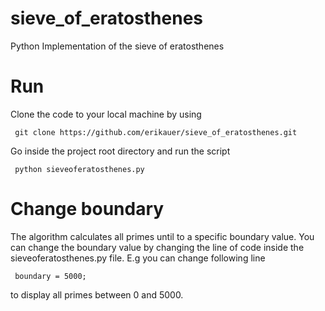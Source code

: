 # sieve_of_eratosthenes
Python Implementation of the sieve of eratosthenes

# Run

Clone the code to your local machine by using

     git clone https://github.com/erikauer/sieve_of_eratosthenes.git
     
Go inside the project root directory and run the script

     python sieveoferatosthenes.py
     
# Change boundary

The algorithm calculates all primes until to a specific boundary value. You can change the boundary value by changing the 
line of code inside the sieveoferatosthenes.py file. E.g you can change following line

     boundary = 5000;

to display all primes between 0 and 5000.

